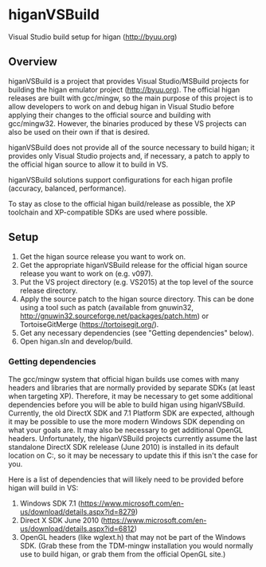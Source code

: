 # higanVSBuild
Visual Studio build setup for higan (http://byuu.org)

## Overview
higanVSBuild is a project that provides Visual Studio/MSBuild projects for building the higan emulator project (http://byuu.org). The official higan releases are built with gcc/mingw, so the main purpose of this project is to allow developers to work on and debug higan in Visual Studio before applying their changes to the official source and building with gcc/mingw32. However, the binaries produced by these VS projects can also be used on their own if that is desired.

higanVSBuild does not provide all of the source necessary to build higan; it provides only Visual Studio projects and, if necessary, a patch to apply to the official higan source to allow it to build in VS.

higanVSBuild solutions support configurations for each higan profile (accuracy, balanced, performance).

To stay as close to the official higan build/release as possible, the XP toolchain and XP-compatible SDKs are used where possible.

## Setup
1. Get the higan source release you want to work on.
2. Get the appropriate higanVSBuild release for the official higan source release you want to work on (e.g. v097).
3. Put the VS project directory (e.g. VS2015) at the top level of the source release directory.
4. Apply the source patch to the higan source directory. This can be done using a tool such as patch (available from gnuwin32, http://gnuwin32.sourceforge.net/packages/patch.htm) or TortoiseGitMerge (https://tortoisegit.org/).
5. Get any necessary dependencies (see "Getting dependencies" below).
6. Open higan.sln and develop/build.

### Getting dependencies
The gcc/mingw system that official higan builds use comes with many headers and libraries that are normally provided by separate SDKs (at least when targeting XP). Therefore, it may be necessary to get some additional dependencies before you will be able to build higan using higanVSBuild. Currently, the old DirectX SDK and 7.1 Platform SDK are expected, although it may be possible to use the more modern Windows SDK depending on what your goals are. It may also be necessary to get additional OpenGL headers. Unfortunately, the higanVSBuild projects currently assume the last standalone DirectX SDK relelease (June 2010) is installed in its default location on C:\, so it may be necessary to update this if this isn't the case for you.

Here is a list of dependencies that will likely need to be provided before higan will build in VS:
1. Windows SDK 7.1 (https://www.microsoft.com/en-us/download/details.aspx?id=8279)
2. Direct X SDK June 2010 (https://www.microsoft.com/en-us/download/details.aspx?id=6812)
3. OpenGL headers (like wglext.h) that may not be part of the Windows SDK. (Grab these from the TDM-mingw installation you would normally use to build higan, or grab them from the official OpenGL site.)
